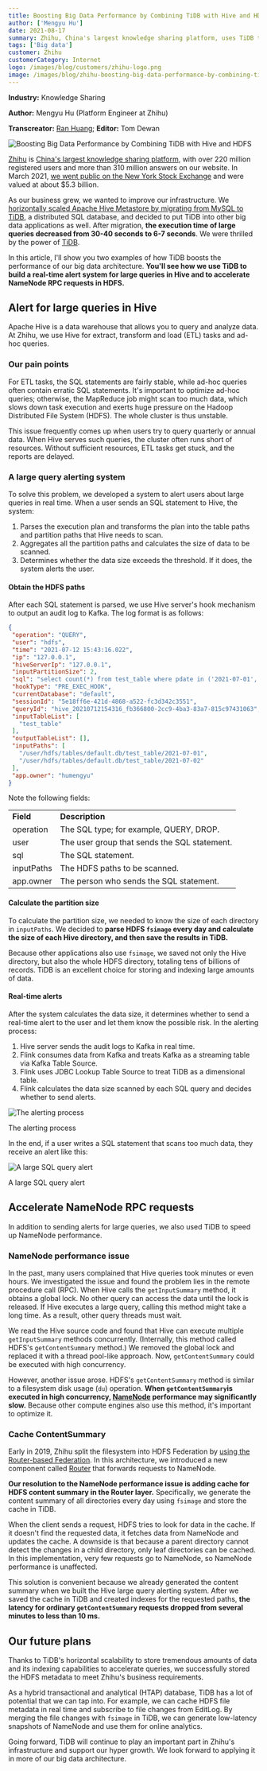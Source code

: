 ```yaml
---
title: Boosting Big Data Performance by Combining TiDB with Hive and HDFS
author: ['Mengyu Hu']
date: 2021-08-17
summary: Zhihu, China's largest knowledge sharing platform, uses TiDB to complement their big data architecture. TiDB helps them build a large query alert system for Hive and accelerate NameNode RPC requests in HDFS.
tags: ['Big data']
customer: Zhihu
customerCategory: Internet
logo: /images/blog/customers/zhihu-logo.png
image: /images/blog/zhihu-boosting-big-data-performance-by-combining-tidb-with-hive-and-hdfs.png
---
```


**Industry:** Knowledge Sharing

**Author:** Mengyu Hu (Platform Engineer at Zhihu)

**Transcreator:** [Ran Huang](https://github.com/ran-huang); **Editor:** Tom Dewan

![Boosting Big Data Performance by Combining TiDB with Hive and HDFS](media/zhihu-boosting-big-data-performance-by-combining-tidb-with-hive-and-hdfs.png)

[Zhihu](https://en.wikipedia.org/wiki/Zhihu) is [China's largest knowledge sharing platform](https://walkthechat.com/zhihu-chinas-largest-qa-platform-content-marketers-dream/), with over 220 million registered users and more than 310 million answers on our website. In March 2021, [we went public on the New York Stock Exchange](https://www.reuters.com/article/us-zhihu-ipo-idUSKBN2BI0L6) and were valued at about $5.3 billion.

As our business grew, we wanted to improve our infrastructure. We [horizontally scaled Apache Hive Metastore by migrating from MySQL to TiDB](https://pingcap.com/case-studies/horizontally-scaling-hive-metastore-database-by-migrating-from-mysql-to-tidb), a distributed SQL database, and decided to put TiDB into other big data applications as well. After migration, **the execution time of large queries decreased from 30-40 seconds to 6-7 seconds**. We were thrilled by the power of [TiDB](https://pingcap.com/products/tidb).

In this article, I'll show you two examples of how TiDB boosts the performance of our big data architecture. **You'll see how we use TiDB to build a real-time alert system for large queries in Hive and to accelerate NameNode RPC requests in HDFS.**

## Alert for large queries in Hive

Apache Hive is a data warehouse that allows you to query and analyze data. At Zhihu, we use Hive for extract, transform and load (ETL) tasks and ad-hoc queries.

### Our pain points

For ETL tasks, the SQL statements are fairly stable, while ad-hoc queries often contain erratic SQL statements. It's important to optimize ad-hoc queries; otherwise, the MapReduce job might scan too much data, which slows down task execution and exerts huge pressure on the Hadoop Distributed File System (HDFS). The whole cluster is thus unstable.

This issue frequently comes up when users try to query quarterly or annual data. When Hive serves such queries, the cluster often runs short of resources. Without sufficient resources, ETL tasks get stuck, and the reports are delayed.

### A large query alerting system

To solve this problem, we developed a system to alert users about large queries in real time. When a user sends an SQL statement to Hive, the system:

1. Parses the execution plan and transforms the plan into the table paths and partition paths that Hive needs to scan.
2. Aggregates all the partition paths and calculates the size of data to be scanned.
3. Determines whether the data size exceeds the threshold. If it does, the system alerts the user.

#### Obtain the HDFS paths

After each SQL statement is parsed, we use Hive server's hook mechanism to output an audit log to Kafka. The log format is as follows:

```json
{
 "operation": "QUERY",
 "user": "hdfs",
 "time": "2021-07-12 15:43:16.022",
 "ip": "127.0.0.1",
 "hiveServerIp": "127.0.0.1",
 "inputPartitionSize": 2,
 "sql": "select count(*) from test_table where pdate in ('2021-07-01','2021-07-02')",
 "hookType": "PRE_EXEC_HOOK",
 "currentDatabase": "default",
 "sessionId": "5e18ff6e-421d-4868-a522-fc3d342c3551",
 "queryId": "hive_20210712154316_fb366800-2cc9-4ba3-83a7-815c97431063",
 "inputTableList": [
   "test_table"
 ],
 "outputTableList": [],
 "inputPaths": [
   "/user/hdfs/tables/default.db/test_table/2021-07-01",
   "/user/hdfs/tables/default.db/test_table/2021-07-02"
 ],
 "app.owner": "humengyu"
}
```

Note the following fields:

<table>
  <tr>
   <td><strong>Field</strong>
   </td>
   <td><strong>Description</strong>
   </td>
  </tr>
  <tr>
   <td>operation
   </td>
   <td>The SQL type; for example, QUERY, DROP.
   </td>
  </tr>
  <tr>
   <td>user
   </td>
   <td>The user group that sends the SQL statement.
   </td>
  </tr>
  <tr>
   <td>sql
   </td>
   <td>The SQL statement.
   </td>
  </tr>
  <tr>
   <td>inputPaths
   </td>
   <td>The HDFS paths to be scanned.
   </td>
  </tr>
  <tr>
   <td>app.owner
   </td>
   <td>The person who sends the SQL statement.
   </td>
  </tr>
</table>

#### Calculate the partition size

To calculate the partition size, we needed to know the size of each directory in `inputPaths`. We decided to **parse HDFS `fsimage` every day and calculate the size of each Hive directory, and then save the results in TiDB.**

Because other applications also use `fsimage`, we saved not only the Hive directory, but also the whole HDFS directory, totaling tens of billions of records. TiDB is an excellent choice for storing and indexing large amounts of data.

#### Real-time alerts

After the system calculates the data size, it determines whether to send a real-time alert to the user and let them know the possible risk. In the alerting process:

1. Hive server sends the audit logs to Kafka in real time.
2. Flink consumes data from Kafka and treats Kafka as a streaming table via Kafka Table Source.
3. Flink uses JDBC Lookup Table Source to treat TiDB as a dimensional table.
4. Flink calculates the data size scanned by each SQL query and decides whether to send alerts.

![The alerting process](media/zhihu-the-alerting-process.png)
<div class="caption-center">The alerting process</div>

In the end, if a user writes a SQL statement that scans too much data, they receive an alert like this:

![A large SQL query alert](media/zhihu-a-large-sql-query-alert.png)
<div class="caption-center">A large SQL query alert</div>

## Accelerate NameNode RPC requests

In addition to sending alerts for large queries, we also used TiDB to speed up NameNode performance.

### NameNode performance issue

In the past, many users complained that Hive queries took minutes or even hours. We investigated the issue and found the problem lies in the remote procedure call (RPC). When Hive calls the `getInputSummary` method, it obtains a global lock. No other query can access the data until the lock is released. If Hive executes a large query, calling this method might take a long time. As a result, other query threads must wait.

We read the Hive source code and found that Hive can execute multiple `getInputSummary` methods concurrently. (Internally, this method called HDFS's `getContentSummary` method.) We removed the global lock and replaced it with a thread pool-like approach. Now, `getContentSummary` could be executed with high concurrency.

However, another issue arose. HDFS's `getContentSummary` method is similar to a filesystem disk usage (`du`) operation. **When `getContentSummary`is executed in high concurrency, [NameNode](https://hadoop.apache.org/docs/r1.2.1/hdfs_design.html#NameNode+and+DataNodes) performance may significantly slow.** Because other compute engines also use this method, it's important to optimize it.

### Cache ContentSummary

Early in 2019, Zhihu split the filesystem into HDFS Federation by [using the Router-based Federation](https://hadoop.apache.org/docs/stable/hadoop-project-dist/hadoop-hdfs-rbf/HDFSRouterFederation.html). In this architecture, we introduced a new component called [Router](https://hadoop.apache.org/docs/stable/hadoop-project-dist/hadoop-hdfs-rbf/HDFSRouterFederation.html#Router) that forwards requests to NameNode.

**Our resolution to the NameNode performance issue is adding cache for HDFS content summary in the Router layer.** Specifically, we generate the content summary of all directories every day using `fsimage` and store the cache in TiDB.

When the client sends a request, HDFS tries to look for data in the cache. If it doesn't find the requested data, it fetches data from NameNode and updates the cache. A downside is that because a parent directory cannot detect the changes in a child directory, only leaf directories can be cached. In this implementation, very few requests go to NameNode, so NameNode performance is unaffected.

This solution is convenient because we already generated the content summary when we built the Hive large query alerting system. After we saved the cache in TiDB and created indexes for the requested paths, **the latency for ordinary `getContentSummary` requests dropped from several minutes to less than 10 ms.**

## Our future plans

Thanks to TiDB's horizontal scalability to store tremendous amounts of data and its indexing capabilities to accelerate queries, we successfully stored the HDFS metadata to meet Zhihu's business requirements.

As a hybrid transactional and analytical (HTAP) database, TiDB has a lot of potential that we can tap into. For example, we can cache HDFS file metadata in real time and subscribe to file changes from EditLog. By merging the file changes with `fsimage` in TiDB, we can generate low-latency snapshots of NameNode and use them for online analytics.

Going forward, TiDB will continue to play an important part in Zhihu's infrastructure and support our hyper growth. We look forward to applying it in more of our big data architecture.
